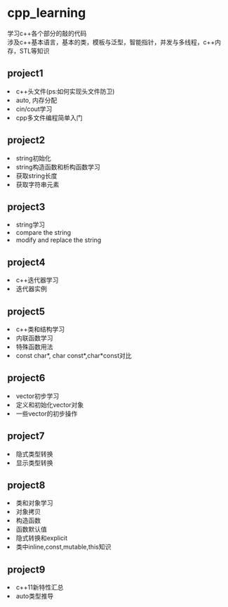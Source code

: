 # cpp_learning  
学习c++各个部分的敲的代码   
涉及c++基本语言，基本的类，模板与泛型，智能指针，并发与多线程，c++内存，STL等知识  

##  project1  
<li>c++头文件(ps:如何实现头文件防卫) </li>
<li>auto, 内存分配</li>
<li> cin/cout学习</li>
<li>cpp多文件编程简单入门 </li>   

##  project2  
<li>string初始化</li>
<li> string构造函数和析构函数学习</li>
<li> 获取string长度</li>
<li>获取字符串元素</li>

##  project3  
<li>  string学习 </li>
<li>  compare the string </li>
<li>  modify and replace the string</li>

##  project4  
<li>  c++迭代器学习</li>
<li>迭代器实例</li>    

##  project5     
<li>c++类和结构学习</li> 
<li>内联函数学习</li>
<li>特殊函数用法</li>
<li>const char*, char const*,char*const对比</li>    

##  project6  
<li>vector初步学习</li>
<li>定义和初始化vector对象</li>
<li>一些vector的初步操作</li>

##  project7
<li>隐式类型转换</li>
<li>显示类型转换</li>


## project8
<li>类和对象学习</li>
<li>对象拷贝</li>
<li>构造函数</li>
<li>函数默认值</li>
<li>隐式转换和explicit</li>
<li>类中inline,const,mutable,this知识</li>


## project9
<li>c++11新特性汇总</li>
<li>auto类型推导</li>





















